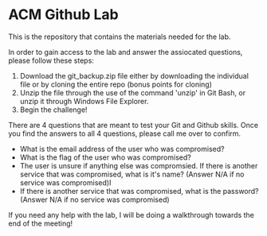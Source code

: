 # ACM Github Lab
This is the repository that contains the materials needed for the lab.

In order to gain access to the lab and answer the assiocated questions, please follow these steps:

1. Download the git_backup.zip file either by downloading the individual file or by cloning the entire repo (bonus points for cloning) 
2. Unzip the file through the use of the command 'unzip' in Git Bash, or unzip it through Windows File Explorer.
3. Begin the challenge!


There are 4 questions that are meant to test your Git and Github skills. Once you find the answers to all 4 questions, please call me over to confirm.

- What is the email address of the user who was compromised?
- What is the flag of the user who was compromised?
- The user is unsure if anything else was compromsied. If there is another service that was compromised, what is it's name? (Answer N/A if no service was compromised)I
- If there is another service that was compromised, what is the password? (Answer N/A if no service was compromised)

If you need any help with the lab, I will be doing a walkthrough towards the end of the meeting!
